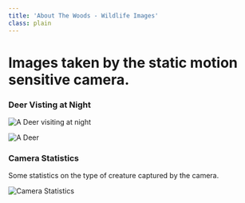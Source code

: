 ```yaml
---
title: 'About The Woods - Wildlife Images'
class: plain
---
```


# Images taken by the static motion sensitive camera.
 

### Deer Visting at Night

![A Deer visiting at night](/content/images/BushCam/pcllnfgebhfgahei.png "Deer visiting at night")

![A Deer](/content/images/BushCam/2018-07_Deer.png "A Deer")

### Camera Statistics

Some statistics on the type of creature captured by the camera.

![Camera Statistics](/content/images/BushCam/oplebkdmoeclgnjh.png) 
